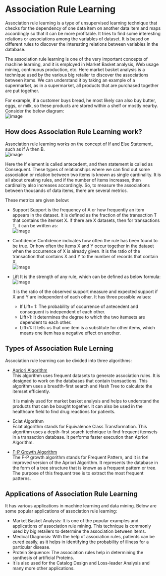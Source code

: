 # Association Rule Learning
Association rule learning is a type of unsupervised learning technique that checks for the dependency of one data item on another data item and maps accordingly so that it can be more profitable. It tries to find some interesting relations or associations among the variables of dataset. It is based on different rules to discover the interesting relations between variables in the database.

The association rule learning is one of the very important concepts of machine learning, and it is employed in Market Basket analysis, Web usage mining, continuous production, etc. Here market basket analysis is a technique used by the various big retailer to discover the associations between items. We can understand it by taking an example of a supermarket, as in a supermarket, all products that are purchased together are put together.

For example, if a customer buys bread, he most likely can also buy butter, eggs, or milk, so these products are stored within a shelf or mostly nearby. Consider the below diagram: \
![image](https://user-images.githubusercontent.com/58425689/107867240-592f6380-6ea1-11eb-8966-9814594f54ae.png)

## How does Association Rule Learning work?
Association rule learning works on the concept of If and Else Statement, such as if A then B. \
![image](https://user-images.githubusercontent.com/58425689/107867256-77955f00-6ea1-11eb-85e9-6c80e62bf54f.png)

Here the If element is called antecedent, and then statement is called as Consequent. These types of relationships where we can find out some association or relation between two items is known as single cardinality. It is all about creating rules, and if the number of items increases, then cardinality also increases accordingly. So, to measure the associations between thousands of data items, there are several metrics.

These metrics are given below:

- Support
Support is the frequency of A or how frequently an item appears in the dataset. It is defined as the fraction of the transaction T that contains the itemset X. If there are X datasets, then for transactions T, it can be written as: \
![image](https://user-images.githubusercontent.com/58425689/107867266-9eec2c00-6ea1-11eb-8445-99e7ee30a564.png)

- Confidence
Confidence indicates how often the rule has been found to be true. Or how often the items X and Y occur together in the dataset when the occurrence of X is already given. It is the ratio of the transaction that contains X and Y to the number of records that contain X. \
![image](https://user-images.githubusercontent.com/58425689/107867267-a0b5ef80-6ea1-11eb-838f-9fa392746888.png)

- Lift
  It is the strength of any rule, which can be defined as below formula: \
  ![image](https://user-images.githubusercontent.com/58425689/107867268-a3184980-6ea1-11eb-8537-25cb08443f4b.png)

  It is the ratio of the observed support measure and expected support if X and Y are independent of each other. It has three possible values:

  - If Lift= 1: The probability of occurrence of antecedent and consequent is independent of each other.
  - Lift>1: It determines the degree to which the two itemsets are dependent to each other.
  - Lift<1: It tells us that one item is a substitute for other items, which means one item has a negative effect on another.
  
## Types of Association Rule Lerning
Association rule learning can be divided into three algorithms:

- [Apriori Algorithm](https://github.com/rjnp2/Data-Science/tree/main/tutorial/6.%20Machine%20Learning/6.%20Association%20Rule%20Mining/1.%20Apriori%20Algorithm) \
  This algorithm uses frequent datasets to generate association rules. It is designed to work on the databases that contain transactions. This algorithm uses a breadth-first search and Hash Tree to calculate the itemset efficiently.

  It is mainly used for market basket analysis and helps to understand the products that can be bought together. It can also be used in the healthcare field to find drug reactions for patients.

- Eclat Algorithm \
Eclat algorithm stands for Equivalence Class Transformation. This algorithm uses a depth-first search technique to find frequent itemsets in a transaction database. It performs faster execution than Apriori Algorithm.

- [F-P Growth Algorithm](https://github.com/rjnp2/Data-Science/tree/main/tutorial/6.%20Machine%20Learning/6.%20Association%20Rule%20Mining/2.%20FP%20Growth%20Algorithm) \
The F-P growth algorithm stands for Frequent Pattern, and it is the improved version of the Apriori Algorithm. It represents the database in the form of a tree structure that is known as a frequent pattern or tree. The purpose of this frequent tree is to extract the most frequent patterns.

## Applications of Association Rule Learning
It has various applications in machine learning and data mining. Below are some popular applications of association rule learning:

- Market Basket Analysis: It is one of the popular examples and applications of association rule mining. This technique is commonly used by big retailers to determine the association between items.
- Medical Diagnosis: With the help of association rules, patients can be cured easily, as it helps in identifying the probability of illness for a particular disease.
- Protein Sequence: The association rules help in determining the synthesis of artificial Proteins.
- It is also used for the Catalog Design and Loss-leader Analysis and many more other applications.
